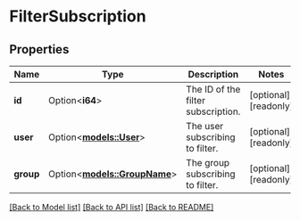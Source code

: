 # FilterSubscription

## Properties

Name | Type | Description | Notes
------------ | ------------- | ------------- | -------------
**id** | Option<**i64**> | The ID of the filter subscription. | [optional][readonly]
**user** | Option<[**models::User**](User.md)> | The user subscribing to filter. | [optional][readonly]
**group** | Option<[**models::GroupName**](GroupName.md)> | The group subscribing to filter. | [optional][readonly]

[[Back to Model list]](../README.md#documentation-for-models) [[Back to API list]](../README.md#documentation-for-api-endpoints) [[Back to README]](../README.md)


